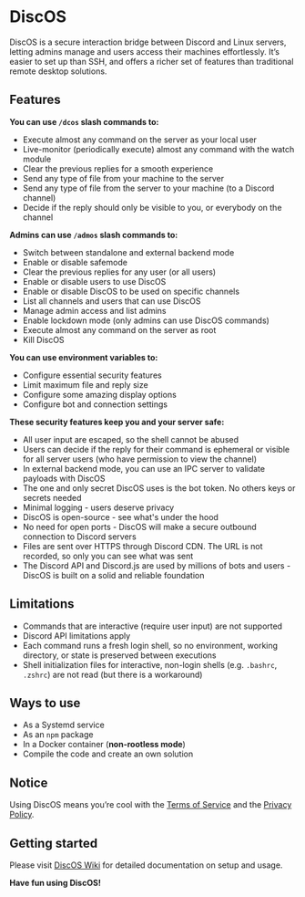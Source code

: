 # DiscOS

DiscOS is a secure interaction bridge between Discord and Linux servers, letting admins manage and users access their machines effortlessly. It’s easier to set up than SSH, and offers a richer set of features than traditional remote desktop solutions.

## Features

**You can use `/dcos` slash commands to:**

- Execute almost any command on the server as your local user
- Live-monitor (periodically execute) almost any command with the watch module
- Clear the previous replies for a smooth experience
- Send any type of file from your machine to the server
- Send any type of file from the server to your machine (to a Discord channel)
- Decide if the reply should only be visible to you, or everybody on the channel

**Admins can use `/admos` slash commands to:**

- Switch between standalone and external backend mode
- Enable or disable safemode
- Clear the previous replies for any user (or all users)
- Enable or disable users to use DiscOS
- Enable or disable DiscOS to be used on specific channels
- List all channels and users that can use DiscOS
- Manage admin access and list admins
- Enable lockdown mode (only admins can use DiscOS commands)
- Execute almost any command on the server as root
- Kill DiscOS

**You can use environment variables to:**

- Configure essential security features
- Limit maximum file and reply size
- Configure some amazing display options
- Configure bot and connection settings

**These security features keep you and your server safe:**

- All user input are escaped, so the shell cannot be abused
- Users can decide if the reply for their command is ephemeral or visible for all server users (who have permission to view the channel)
- In external backend mode, you can use an IPC server to validate payloads with DiscOS
- The one and only secret DiscOS uses is the bot token. No others keys or secrets needed
- Minimal logging - users deserve privacy
- DiscOS is open-source - see what's under the hood
- No need for open ports - DiscOS will make a secure outbound connection to Discord servers
- Files are sent over HTTPS through Discord CDN. The URL is not recorded, so only you can see what was sent
- The Discord API and Discord.js are used by millions of bots and users - DiscOS is built on a solid and reliable foundation

## Limitations

- Commands that are interactive (require user input) are not supported
- Discord API limitations apply
- Each command runs a fresh login shell, so no environment, working directory, or state is preserved between executions
- Shell initialization files for interactive, non-login shells (e.g. `.bashrc`, `.zshrc`) are not read (but there is a workaround)

## Ways to use

- As a Systemd service
- As an `npm` package
- In a Docker container (**non-rootless mode**)
- Compile the code and create an own solution

## Notice

Using DiscOS means you’re cool with the [Terms of Service](https://github.com/BrNi05/DiscOS/blob/main/.github/TERMS_OF_SERVICE.md) and the [Privacy Policy](https://github.com/BrNi05/DiscOS/blob/main/.github/PRIVACY_POLICY.md).

## Getting started

Please visit [DiscOS Wiki](https://github.com/BrNi05/DiscOS/wiki) for detailed documentation on setup and usage.

**Have fun using DiscOS!**

